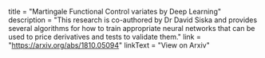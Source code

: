 title = "Martingale Functional Control variates by Deep Learning"
description = "This research is co-authored by Dr David Siska and provides several algorithms for how to train appropriate neural networks that can be used to price derivatives and tests to validate them."
link = "https://arxiv.org/abs/1810.05094"
linkText = "View on Arxiv"
